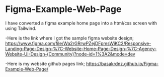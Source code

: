 # Figma-Example-Web-Page
I have converted a figma example home page into a html/css screen with using Tailwind.

-Here is the link where I got the sample figma website design; https://www.figma.com/file/Wa2rGRrwPZejDFpmsWiKC2/Responsive-Landing-Page-Design-%7C-Website-Home-Page-Design-%7C-Agency-Website-UI-Design-(Community)?node-id=1%3A2&mode=dev

-Here is my website github pages link; https://basakrdnz.github.io/Figma-Example-Web-Page/
